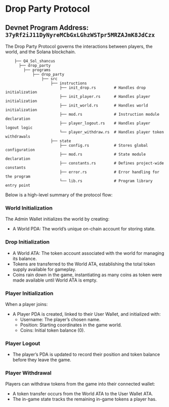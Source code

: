 # Drop Party Protocol
## Devnet Program Address: `37yRf2iJ11DyNyreMCbGxLGhzWSTpr5MRZAJmK8JdCzx`
The Drop Party Protocol governs the interactions between players, the world, and the Solana blockchain. 

```
    ├── Q4_Sol_shancus  
      ├── drop_party  
        ├── programs  
            ├── drop_party 
                ├── src  
                    ├── instructions  
                        ├── init_drop.rs        # Handles drop initialization  
                        ├── init_player.rs      # Handles player initialization  
                        ├── init_world.rs       # Handles world initialization  
                        ├── mod.rs              # Instruction module declaration  
                        ├── player_logout.rs    # Handles player logout logic  
                        └── player_withdraw.rs  # Handles player token withdrawals  
                    ├── state  
                        ├── config.rs           # Stores global configuration  
                        ├── mod.rs              # State module declaration  
                        ├── constants.rs        # Defines project-wide constants  
                        ├── error.rs            # Error handling for the program  
                        └── lib.rs              # Program library entry point
```

Below is a high-level summary of the protocol flow:

### World Initialization
The Admin Wallet initializes the world by creating:
- A World PDA: The world’s unique on-chain account for storing state.


### Drop Initialization
- A World ATA: The token account associated with the world for managing its balance.
- Tokens are transferred to the World ATA, establishing the total token supply available for gameplay.
- Coins rain down in the game, instantiating as many coins as token were made available until World ATA is empty.

### Player Initialization
When a player joins:
- A Player PDA is created, linked to their User Wallet, and initialized with:
  - Username: The player’s chosen name.
  - Position: Starting coordinates in the game world.
  - Coins: Initial token balance (0).

### Player Logout
- The player’s PDA is updated to record their position and token balance before they leave the game.

### Player Withdrawal
Players can withdraw tokens from the game into their connected wallet:
- A token transfer occurs from the World ATA to the User Wallet ATA.
- The in-game state tracks the remaining in-game tokens a player has.


